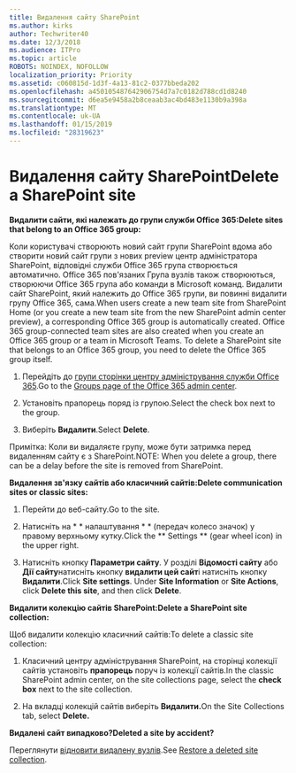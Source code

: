 ```yaml
---
title: Видалення сайту SharePoint
ms.author: kirks
author: Techwriter40
ms.date: 12/3/2018
ms.audience: ITPro
ms.topic: article
ROBOTS: NOINDEX, NOFOLLOW
localization_priority: Priority
ms.assetid: c060815d-1d3f-4a13-81c2-0377bbeda202
ms.openlocfilehash: a450105487642906754d7a7c0182d788cd1d8240
ms.sourcegitcommit: d6ea5e9458a2b8ceaab3ac4bd483e1130b9a398a
ms.translationtype: MT
ms.contentlocale: uk-UA
ms.lasthandoff: 01/15/2019
ms.locfileid: "28319623"
---
```

# <a name="delete-a-sharepoint-site"></a><span data-ttu-id="5ed60-102">Видалення сайту SharePoint</span><span class="sxs-lookup"><span data-stu-id="5ed60-102">Delete a SharePoint site</span></span>

 <span data-ttu-id="5ed60-103">**Видалити сайти, які належать до групи служби Office 365:**</span><span class="sxs-lookup"><span data-stu-id="5ed60-103">**Delete sites that belong to an Office 365 group:**</span></span>
  
<span data-ttu-id="5ed60-p101">Коли користувачі створюють новий сайт групи SharePoint вдома або створити новий сайт групи з нових preview центр адміністратора SharePoint, відповідні служби Office 365 група створюється автоматично. Office 365 пов'язаних Група вузлів також створюються, створюючи Office 365 група або команди в Microsoft команд. Видалити сайт SharePoint, який належить до Office 365 групи, ви повинні видалити групу Office 365, сама.</span><span class="sxs-lookup"><span data-stu-id="5ed60-p101">When users create a new team site from SharePoint Home (or you create a new team site from the new SharePoint admin center preview), a corresponding Office 365 group is automatically created. Office 365 group-connected team sites are also created when you create an Office 365 group or a team in Microsoft Teams. To delete a SharePoint site that belongs to an Office 365 group, you need to delete the Office 365 group itself.</span></span> 
  
1. <span data-ttu-id="5ed60-107">Перейдіть до [групи сторінки центру адміністрування служби Office 365](https://portal.office.com/adminportal/home#/groups).</span><span class="sxs-lookup"><span data-stu-id="5ed60-107">Go to the [Groups page of the Office 365 admin center](https://portal.office.com/adminportal/home#/groups).</span></span>
  
2. <span data-ttu-id="5ed60-108">Установіть прапорець поряд із групою.</span><span class="sxs-lookup"><span data-stu-id="5ed60-108">Select the check box next to the group.</span></span>
  
3. <span data-ttu-id="5ed60-109">Виберіть **Видалити**.</span><span class="sxs-lookup"><span data-stu-id="5ed60-109">Select **Delete**.</span></span> 
  
<span data-ttu-id="5ed60-110">Примітка: Коли ви видаляєте групу, може бути затримка перед видаленням сайту є з SharePoint.</span><span class="sxs-lookup"><span data-stu-id="5ed60-110">NOTE: When you delete a group, there can be a delay before the site is removed from SharePoint.</span></span>
  
 <span data-ttu-id="5ed60-111">**Видалення зв'язку сайтів або класичний сайтів:**</span><span class="sxs-lookup"><span data-stu-id="5ed60-111">**Delete communication sites or classic sites:**</span></span>
  
1. <span data-ttu-id="5ed60-112">Перейти до веб-сайту.</span><span class="sxs-lookup"><span data-stu-id="5ed60-112">Go to the site.</span></span>
  
2. <span data-ttu-id="5ed60-113">Натисніть на \* \* налаштування \* \* (передач колесо значок) у правому верхньому кутку.</span><span class="sxs-lookup"><span data-stu-id="5ed60-113">Click the \*\* Settings \*\* (gear wheel icon) in the upper right.</span></span> 
  
3. <span data-ttu-id="5ed60-p102">Натисніть кнопку **Параметри сайту**. У розділі **Відомості сайту** або **Дії сайту**натисніть кнопку **видалити цей сайт**і натисніть кнопку **Видалити**.</span><span class="sxs-lookup"><span data-stu-id="5ed60-p102">Click **Site settings**. Under **Site Information** or **Site Actions**, click **Delete this site**, and then click **Delete**.</span></span> 
  
 <span data-ttu-id="5ed60-116">**Видалити колекцію сайтів SharePoint:**</span><span class="sxs-lookup"><span data-stu-id="5ed60-116">**Delete a SharePoint site collection:**</span></span>
  
<span data-ttu-id="5ed60-117">Щоб видалити колекцію класичний сайтів:</span><span class="sxs-lookup"><span data-stu-id="5ed60-117">To delete a classic site collection:</span></span>
  
1. <span data-ttu-id="5ed60-118">Класичний центру адміністрування SharePoint, на сторінці колекції сайтів установіть **прапорець** поруч із колекції сайтів.</span><span class="sxs-lookup"><span data-stu-id="5ed60-118">In the classic SharePoint admin center, on the site collections page, select the **check box** next to the site collection.</span></span> 
  
2. <span data-ttu-id="5ed60-119">На вкладці колекцій сайтів виберіть **Видалити.**</span><span class="sxs-lookup"><span data-stu-id="5ed60-119">On the Site Collections tab, select **Delete.**</span></span>
  
 <span data-ttu-id="5ed60-120">**Видалені сайт випадково?**</span><span class="sxs-lookup"><span data-stu-id="5ed60-120">**Deleted a site by accident?**</span></span>
  
<span data-ttu-id="5ed60-121">Переглянути [відновити видалену вузлів](https://go.microsoft.com/fwlink/?linkid=867660).</span><span class="sxs-lookup"><span data-stu-id="5ed60-121">See [Restore a deleted site collection](https://go.microsoft.com/fwlink/?linkid=867660).</span></span>
  

